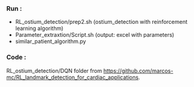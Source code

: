 ### Run : 

- RL_ostium_detection/prep2.sh (ostium_detection with reinforcement learning algorithm)
- Parameter_extraxtion/Script.sh  (output: excel with parameters)
- similar_patient_algorithm.py 

### Code :

RL_ostium_detection/DQN folder from https://github.com/marcos-mc/RL_landmark_detection_for_cardiac_applications.


